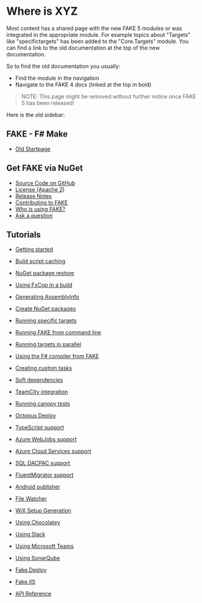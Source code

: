 # Where is XYZ

Most content has a shared page with the new FAKE 5 modules or was integrated in the appropriate module.
For example topics about "Targets" like "specifictargets" has been added to the "Core.Targets" module.
You can find a link to the old documentation at the top of the new documentation.

So to find the old documentation you usually:
 - Find the module in the navigation
 - Navigate to the FAKE 4 docs (linked at the top in bold)
 
> NOTE: This page might be removed without further notice once FAKE 5 has been released!

Here is the old sidebar:
 
## FAKE - F# Make

 - [Old Startpage](legacy-index.html)
 
## Get FAKE via NuGet

 - [Source Code on GitHub](https://github.com/fsharp/FAKE)            
 - [License (Apache 2)](https://github.com/fsharp/FAKE/blob/master/License.txt)       
 - [Release Notes](RELEASE_NOTES.html)
 - [Contributing to FAKE](contributing.html)
 - [Who is using FAKE?](users.html)
 - [Ask a question](http://stackoverflow.com/questions/tagged/f%23-fake)

## Tutorials

 - [Getting started](gettingstarted.html)
 - [Build script caching](cache.html)
 
 - [NuGet package restore](nuget.html)
 - [Using FxCop in a build](fxcop.html)
 - [Generating AssemblyInfo](assemblyinfo.html)
 - [Create NuGet packages](create-nuget-package.html)
 - [Running specific targets](specifictargets.html)
 - [Running FAKE from command line](commandline.html)
 - [Running targets in parallel](parallel-build.html)
 - [Using the F# compiler from FAKE](fsc.html)
 - [Creating custom tasks](customtasks.html)
 - [Soft dependencies](soft-dependencies.html)
 - [TeamCity integration](teamcity.html)
 - [Running canopy tests](canopy.html)
 - [Octopus Deploy](octopusdeploy.html)
 - [TypeScript support](typescript.html)
 - [Azure WebJobs support](azurewebjobs.html)
 - [Azure Cloud Services support](azurecloudservices.html)
 - [SQL DACPAC support](dacpac.html)
 - [FluentMigrator support](fluentmigrator.html)
 - [Android publisher](androidpublisher.html)
 - [File Watcher](watch.html)
 - [WiX Setup Generation](wix.html)
 - [Using Chocolatey](chocolatey.html)
 - [Using Slack](slacknotification.html)
 - [Using Microsoft Teams](msteamsnotification.html)
 - [Using SonarQube](sonarcube.html)
 
 - [Fake.Deploy](deploy.html)
 - [Fake.IIS](iis.html)
 
 - [API Reference](apidocs/index.html)

